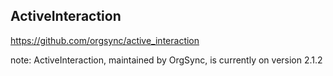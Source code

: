 ##  ActiveInteraction

https://github.com/orgsync/active_interaction

note:
    ActiveInteraction, maintained by OrgSync, is currently on version 2.1.2

